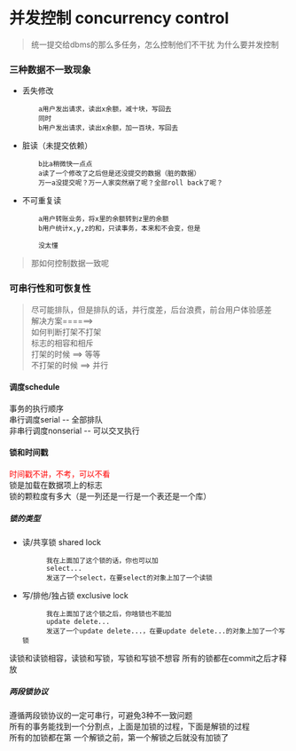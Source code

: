 # 并发控制 concurrency control
> 统一提交给dbms的那么多任务，怎么控制他们不干扰 
> 为什么要并发控制  

### 三种数据不一致现象     
* 丢失修改  
          
          a用户发出请求，读出x余额，减十块，写回去  
          同时    
          b用户发出请求，读出x余额，加一百块，写回去 
* 脏读（未提交依赖）  
  
          b比a稍微快一点点   
          a读了一个修改了之后但是还没提交的数据（脏的数据）  
          万一a没提交呢？万一人家突然崩了呢？全部roll back了呢？
* 不可重复读   

          a用户转账业务，将x里的余额转到z里的余额   
          b用户统计x,y,z的和，只读事务，本来和不会变，但是  
          
          没太懂   

> 那如何控制数据一致呢  

### 可串行性和可恢复性    
> 尽可能排队，但是排队的话，并行度差，后台浪费，前台用户体验感差    
> 解决方案======>  
> 如何判断打架不打架    
> 标志的相容和相斥   
> 打架的时候 ==> 等等    
> 不打架的时候 ==> 并行  

#### 调度schedule  
事务的执行顺序  
串行调度serial --  全部排队  
非串行调度nonserial -- 可以交叉执行  

####  锁和时间戳  
<font color=red>时间戳不讲，不考，可以不看</font>   
锁是加载在数据项上的标志  
锁的颗粒度有多大（是一列还是一行是一个表还是一个库） 

##### 锁的类型   

* 读/共享锁 shared lock  
  
            我在上面加了这个锁的话，你也可以加   
            select...     
            发送了一个select，在要select的对象上加了一个读锁  
  
* 写/排他/独占锁  exclusive lock  

            我在上面加了这个锁之后，你啥锁也不能加  
            update delete...   
            发送了一个update delete...，在要update delete...的对象上加了一个写锁   
读锁和读锁相容，读锁和写锁，写锁和写锁不想容
所有的锁都在commit之后才释放  
##### 两段锁协议  
遵循两段锁协议的一定可串行，可避免3种不一致问题      
所有的事务能找到一个分割点，上面是加锁的过程，下面是解锁的过程   
所有的加锁都在第 一个解锁之前，第一个解锁之后就没有加锁了

